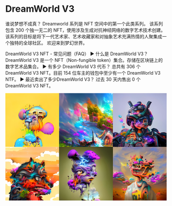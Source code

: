 # DreamWorld V3

谁说梦想不成真？ Dreamworld 系列是 NFT 空间中的第一个此类系列。 该系列包含 200 个独一无二的 NFT，使用涉及生成对抗神经网络的数字艺术技术创建。 该系列的目标是将下一代艺术家、艺术收藏家和对抽象艺术充满热情的人聚集成一个独特的全球社区。 欢迎来到梦幻世界。

DreamWorld V3 NFT - 常见问题（FAQ）
▶ 什么是 DreamWorld V3？
DreamWorld V3 是一个 NFT（Non-fungible token）集合。存储在区块链上的数字艺术品集合。
▶ 有多少 DreamWorld V3 代币？
总共有 306 个 DreamWorld V3 NFT。目前 154 位车主的钱包中至少有一个 DreamWorld V3 NTF。
▶ 最近卖出了多少DreamWorld V3？
过去 30 天内售出 0 个 DreamWorld V3 NFT。

![NFT](unnamed.png)




